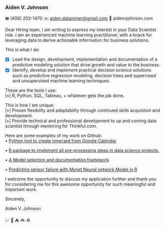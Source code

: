 
### Aiden V. Johnson
:telephone: (406) 202-1470 :envelope: aiden.dataminer@gmail.com :page_facing_up: aidenvjohnson.com

Dear Hiring team,
I am writing to express my interest in your Data Scientist role. I am an experienced machine learning practitioner, with a knack for leveraging data to derive actionable information for business solutions.  

This is what I do:  
- [X]  Lead the design, development, implementation and documentation of a predictive modeling solution that drive growth and value to the business.  
- [X]  Identify, develop and implement practical decision science solutions such as predictive regression modeling, decision trees and supervised and unsupervised machine learning techniques.  

These are the tools I use:   
[•] R, Python, SQL, Tableau, + whatever gets the job done.  

This is how I am unique:  
[•] Proven flexibility and adaptability through continued skills acquistion and development.   
[•] Provide technical and professional development to up and coming data scientist through mentoring for Thinkful.com.  

Here are some examples of my work on Github:  
• [Python tool to create timecard from Google Calendar](https://github.com/AVJdataminer/Gtools) 
  
• [R package to implement all pre-processing steps in data science projects.](https://github.com/AVJdataminer/Squeaky) 
  
• [A Model selection and documentation framework](https://github.com/AVJdataminer/Model_Selection_Doc) 
  
• [Predicting sensor failure with Mxnet Neural network Model in R](https://github.com/AVJdataminer)   


I welcome the opportunity to discuss my application further and thank you for considering me for this awesome opportunity for such meaningful and important work.  

Sincerely,  


Aiden V. Johnson  

:chart_with_upwards_trend: :ski: :tent: :bike: :recycle:
